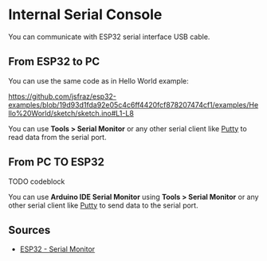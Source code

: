 # Internal Serial Console

You can communicate with ESP32 serial interface USB cable.

## From ESP32 to PC

You can use the same code as in Hello World example:

https://github.com/jsfraz/esp32-examples/blob/19d93d1fda92e05c4c6ff4420fcf878207474cf1/examples/Hello%20World/sketch/sketch.ino#L1-L8

You can use **Tools > Serial Monitor** or any other serial client like [Putty](https://www.putty.org/) to read data from the serial port.

## From PC TO ESP32

TODO codeblock

You can use **Arduino IDE Serial Monitor** using **Tools > Serial Monitor** or any other serial client like [Putty](https://www.putty.org/) to send data to the serial port.

## Sources

- [ESP32 - Serial Monitor](https://esp32io.com/tutorials/esp32-serial-monitor)
